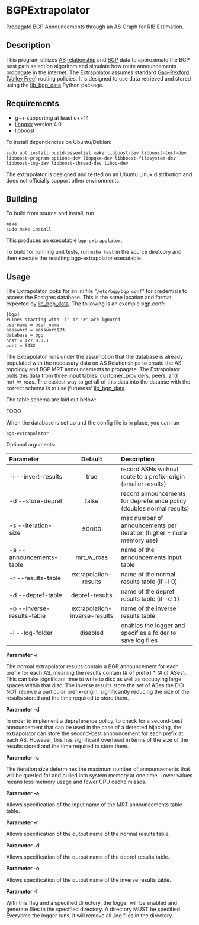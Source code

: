 # BGPExtrapolator
Propagate BGP Announcements through an AS Graph for RIB Estimation. 

## Description

This program utilizes
[AS](https://en.wikipedia.org/wiki/Autonomous_system_(Internet))
[relationship](http://www.caida.org/data/as-relationships/) and
[BGP](https://en.wikipedia.org/wiki/Border_Gateway_Protocol) data to
approximate the BGP best path selection algorithm and simulate how route
announcements propagate in the internet. The Extrapolator assumes standard
[Gao-Rexford (Valley
Free)](https://people.eecs.berkeley.edu/~sylvia/cs268-2019/papers/gao-rexford.pdf)
routing policies. It is designed to use data retrieved and stored using the
[lib_bgp_data](https://github.com/jfuruness/lib_bgp_data) Python package. 

## Requirements

* g++ supporting at least c++14
* [libpqxx](http://pqxx.org/development/libpqxx/) version 4.0
* libboost  

To install dependencies on Ubuntu/Debian:
```
sudo apt install build-essential make libboost-dev libboost-test-dev libboost-program-options-dev libpqxx-dev libboost-filesystem-dev libboost-log-dev libboost-thread-dev libpq-dev
```

The extrapolator is designed and tested on an Ubuntu Linux distribution and
does not officially support other environments. 

## Building 

To build from source and install, run 
```
make
sudo make install
```

This produces an executable `bgp-extrapolator`. 

To build for running unit tests, run `make test` in the source diretcory and
then execute the resulting bgp-extrapolator executable.

## Usage

The Extrapolator looks for an ini file "`/etc/bgp/bgp.conf`" for credentials to
access the Postgres database. This is the same location and format expected by
[lib_bgp_data](https://github.com/jfuruness/lib_bgp_data).  The following is an
example bgp.conf:

```
[bgp]
#Lines starting with '[' or '#' are ignored 
username = user_name
password = password123
database = bgp
host = 127.0.0.1
port = 5432

```

The Extrapolator runs under the assumption that the database is already
populated with the necessary data on AS Relationships to create the AS topology
and BGP MRT announcements to propagate. The Extrapolator pulls this data from
three input tables: customer_providers, peers, and mrt_w_roas. The easiest way
to get all of this data into the databse with the correct schema is to use
jfuruness' [lib_bgp_data](https://github.com/jfuruness/lib_bgp_data). 

The table schema are laid out below:

TODO

When the database is set up and the config file is in place, you can run 
```
bgp-extrapolator
```

Optional arguments:

| Parameter | Default   | Description |
| :--- | :---: | :--- |
| -i --invert-results | true | record ASNs without route to a prefix-origin (smaller results)
| -d --store-depref | false | record announcements for depreference policy (doubles normal results)
| -s --iteration-size | 50000 | max number of announcements per iteration (higher = more memory use)
| -a --announcements-table | mrt_w_roas | name of the announcements input table
| -r --results-table | extrapolation-results | name of the normal results table (if -i 0)
| -d --depref-table | depref-results | name of the depref results table (if -d 1)
| -o --inverse-results-table | extrapolation-inverse-results | name of the inverse results table
| -l --log-folder | disabled | enables the logger and specifies a folder to save log files

**Parameter -i**

The normal extrapolator results contain a BGP announcement for each prefix for each AS, meaning the results contain (# of prefix) * (# of ASes). This can take significant time to write to disc as well as occupying large spaces within that disc. The inverse results store the set of ASes the DID NOT receive a particular prefix-origin, significantly reducing the size of the results stored and the time required to store them.

**Parameter -d**

In order to implement a depreference policy, to check for a second-best announcement that can be used in the case of a detected hijacking, the extrapolator can store the second-best announcement for each prefix at each AS. However, this has significant overhead in terms of the size of the results stored and the time required to store them.

**Parameter -s**

The iteration size determines the maximum number of announcements that will be queried for and pulled into system memory at one time. Lower values means less memory usage and fewer CPU cache misses.

**Parameter -a**

Allows specification of the input name of the MRT announcements table table.

**Parameter -r**

Allows specification of the output name of the normal results table.

**Parameter -d**

Allows specification of the output name of the depref results table.

**Parameter -o**

Allows specification of the output name of the inverse results table.

**Parameter -l**

With this flag and a specified directory, the logger will be enabled and generate files in the specified directory. A directory MUST be specified. Everytime the logger runs, it will remove all .log files in the directory.


